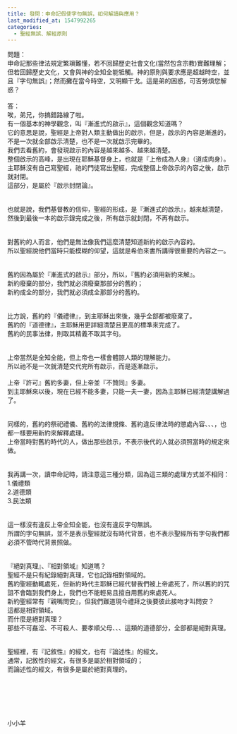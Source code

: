 ```yaml
---
title: 發問：申命記假使字句無誤，如何解讀與應用？
last_modified_at: 1547992265
categories:
  - 聖經無誤、解經原則
---
```


問題：<br>申命記那些律法規定繁瑣難懂，若不回歸歷史社會文化(當然包含宗教)實難理解；但若回歸歷史文化，又會與神的全知全能牴觸。神的原則與要求應是超越時空，並且『字句無誤』；然而攤在當今時空，又明顯干戈。這是弟的困惑，可否勞煩您解惑？<br><!--more--><br>答：<br>唉，弟兄，你搞錯路線了啦。<br>有一個基本的神學觀念，叫『漸進式的啟示』，這個觀念知道嗎？<br>它的意思是說，聖經是上帝對人類主動做出的啟示，但是，啟示的內容是漸進的，不是一次就全部啟示清楚，也不是一次就啟示完畢的。<br>我們去看舊約，會發現啟示的內容是越來越多、越來越清楚。<br>整個啟示的高峰，是出現在耶穌基督身上，也就是『上帝成為人身』（道成肉身）。<br>主耶穌沒有自己寫聖經，祂的門徒寫出聖經，完成整個上帝啟示的內容之後，啟示就封閉。<br>這部分，是屬於『啟示封閉論』。<br><br> <br>也就是說，我們基督教的信仰，聖經的形成，是『漸進式的啟示』，越來越清楚，然後到最後一本的啟示錄完成之後，所有啟示就封閉，不再有啟示。<br> <br><br>對舊約的人而言，他們是無法像我們這麼清楚知道新約的啟示內容的。<br>所以聖經說他們當時只能模糊的仰望，這就是希伯來書所講得很重要的內容之一。<br> <br><br>舊約因為屬於『漸進式的啟示』部分，所以，『舊約必須用新約來解』。<br>新約廢棄的部分，我們就必須廢棄那部分的舊約；<br>新約成全的部分，我們就必須成全那部分的舊約。<br> <br><br>比方說，舊約的『儀禮律』，到主耶穌出來後，幾乎全部都被廢棄了。<br>舊約的『道德律』，主耶穌用更詳細清楚且更高的標準來完成了。<br>舊約的民事法律，則取其精義不取其字句。<br> <br><br>上帝當然是全知全能，但上帝也一樣會體諒人類的理解能力。<br>所以祂不是一次就清楚交代完所有啟示，而是逐漸啟示。<br> <br>上帝『許可』舊約多妻，但上帝並『不贊同』多妻。<br>到主耶穌來以後，現在已經不能多妻，只能一夫一妻，因為主耶穌已經清楚講解過了。<br> <br><br>同樣的，舊約的祭祀禮儀、舊約的法律規條、舊約違反律法時的懲處內容、、、，也都一樣要用新約來解釋處理。<br>上帝當時對舊約時代的人，做出那些啟示，不表示後代的人就必須照當時的規定來做。<br> <br><br>我再講一次，讀申命記時，請注意這三種分類，因為這三類的處理方式並不相同：<br>1.儀禮類<br>2.道德類<br>3.民法類<br> <br><br>這一樣沒有違反上帝全知全能，也沒有違反字句無誤。<br>所謂的字句無誤，並不是表示聖經就沒有時代背景，也不表示聖經所有字句我們都必須不管時代背景照做。<br><br> <br>『絕對真理』、『相對領域』知道嗎？<br>聖經不是只有紀錄絕對真理，它也記錄相對領域的。<br>舊約聖經動輒處死，但新約時代主耶穌已經代替我們被上帝處死了，所以舊約的咒詛不會臨到我們身上，我們也不能輕易且擅自用舊約來處死人。<br>新約聖經常有『親嘴問安』，但我們難道現今禮拜之後要彼此接吻才叫問安？<br>這都是相對領域。<br>而什麼是絕對真理？<br>那些不可姦淫、不可殺人、要孝順父母、、、這類的道德部分，全部都是絕對真理。<br> <br><br>聖經裡，有『記敘性』的經文，也有『論述性』的經文。<br>通常，記敘性的經文，有很多是屬於相對領域的；<br>而論述性的經文，有很多是屬於絕對真理的。<br>  <br><br><br><br><br><br>小小羊<br><br><br><br><br><br><br><br><br>
